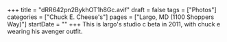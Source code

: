 +++
title = "dRR642pn2BykhOT1h8Gc.avif"
draft = false
tags = ["Photos"]
categories = ["Chuck E. Cheese's"]
pages = ["Largo, MD (1100 Shoppers Way)"]
startDate = ""
+++
This is largo's studio c beta in 2011, with chuck e wearing his avenger outfit.
